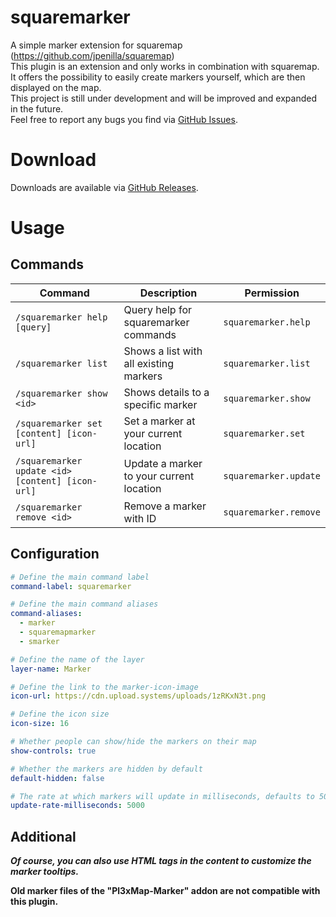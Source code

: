 # squaremarker

A simple marker extension for squaremap (https://github.com/jpenilla/squaremap)
<br>
This plugin is an extension and only works in combination with squaremap.
<br>
It offers the possibility to easily create markers yourself, which are then displayed on the map.<br>
This project is still under development and will be improved and expanded in the future.<br>
Feel free to report any bugs you find via [GitHub Issues](https://github.com/SentixDev/squaremarker/issues).

# Download
Downloads are available via [GitHub Releases](https://github.com/SentixDev/squaremarker/releases).

# Usage

## Commands
| Command                                          | Description                              | Permission            |
|--------------------------------------------------|------------------------------------------|-----------------------|
| `/squaremarker help [query]`                     | Query help for squaremarker commands     | `squaremarker.help`   |
| `/squaremarker list`                             | Shows a list with all existing markers   | `squaremarker.list`   |
| `/squaremarker show <id>`                        | Shows details to a specific marker       | `squaremarker.show`   |
| `/squaremarker set [content] [icon-url]`         | Set a marker at your current location    | `squaremarker.set`    |
| `/squaremarker update <id> [content] [icon-url]` | Update a marker to your current location | `squaremarker.update` |
| `/squaremarker remove <id>`                      | Remove a marker with ID                  | `squaremarker.remove` |

## Configuration
```yaml
# Define the main command label
command-label: squaremarker

# Define the main command aliases
command-aliases:
  - marker
  - squaremapmarker
  - smarker

# Define the name of the layer
layer-name: Marker

# Define the link to the marker-icon-image
icon-url: https://cdn.upload.systems/uploads/1zRKxN3t.png

# Define the icon size
icon-size: 16

# Whether people can show/hide the markers on their map
show-controls: true

# Whether the markers are hidden by default
default-hidden: false

# The rate at which markers will update in milliseconds, defaults to 5000ms or 5 seconds
update-rate-milliseconds: 5000
```

## Additional
***Of course, you can also use HTML tags in the content to customize the marker tooltips.***

**Old marker files of the "Pl3xMap-Marker" addon are not compatible with this plugin.** 
